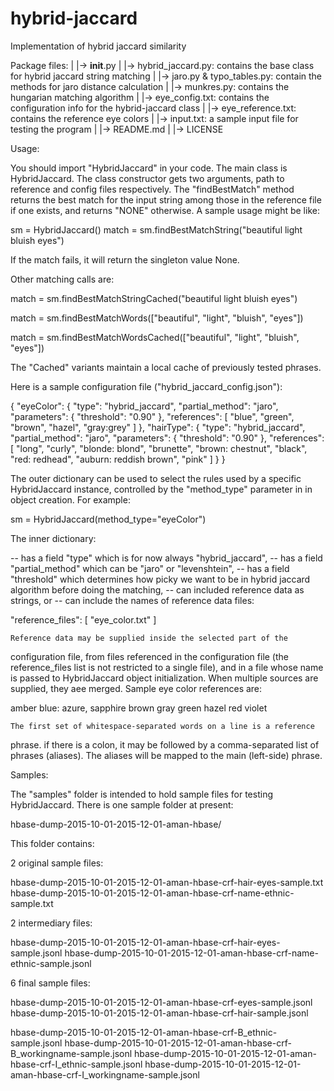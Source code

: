 # hybrid-jaccard
Implementation of hybrid jaccard similarity

Package files:
|
|-> __init__.py
|
|-> hybrid_jaccard.py: contains the base class for hybrid jaccard string matching
|
|-> jaro.py & typo_tables.py: contain the methods for jaro distance calculation
|
|-> munkres.py: contains the hungarian matching algorithm
|
|-> eye_config.txt: contains the configuration info for the hybrid-jaccard class
|
|-> eye_reference.txt: contains the reference eye colors
|
|-> input.txt: a sample input file for testing the program
|
|-> README.md
|
|-> LICENSE

Usage:

You should import "HybridJaccard" in your code. The main class is HybridJaccard.
The class constructor gets two arguments, path to reference and config files respectively.
The "findBestMatch" method returns the best match for the input string among those in the 
reference file if one exists, and returns "NONE" otherwise. A sample usage might be like:

sm = HybridJaccard()
match = sm.findBestMatchString("beautiful light bluish eyes")

If the match fails, it will return the singleton value None.

Other matching calls are:

match = sm.findBestMatchStringCached("beautiful light bluish eyes")

match = sm.findBestMatchWords(["beautiful", "light", "bluish", "eyes"])

match = sm.findBestMatchWordsCached(["beautiful", "light", "bluish", "eyes"])

The "Cached" variants maintain a local cache of previously tested phrases.

Here is a sample configuration file ("hybrid_jaccard_config.json"):

{
  "eyeColor": {
    "type": "hybrid_jaccard",
    "partial_method": "jaro",
    "parameters": {
      "threshold": "0.90"
    },
    "references": [
        "blue",
        "green",
        "brown",
        "hazel",
        "gray:grey"
    ]
  },
  "hairType": {
    "type": "hybrid_jaccard",
    "partial_method": "jaro",
    "parameters": {
      "threshold": "0.90"
    },
    "references": [
        "long",
        "curly",
        "blonde: blond",
        "brunette",
        "brown: chestnut",
        "black",
        "red: redhead",
        "auburn: reddish brown",
        "pink"
    ]
  }
}

The outer dictionary can be used to select the rules used by a specific
HybridJaccard instance, controlled by the "method_type" parameter in
in object creation.  For example:

sm = HybridJaccard(method_type="eyeColor")

The inner dictionary:

-- has a field "type" which is for now always "hybrid_jaccard",
-- has a field "partial_method" which can be "jaro" or "levenshtein",
-- has a field "threshold" which determines how picky we want to be in hybrid
   jaccard algorithm before doing the matching,
-- can included reference data as strings, or
-- can include the names of reference data files:

   "reference_files": [ "eye_color.txt" ]

	Reference data may be supplied inside the selected part of the
configuration file, from files referenced in the configuration file (the
reference_files list is not restricted to a single file), and in a file whose
name is passed to HybridJaccard object initialization.  When multiple sources
are supplied, they aee merged.  Sample eye color references are:

amber
blue: azure, sapphire
brown
gray
green
hazel
red
violet

	The first set of whitespace-separated words on a line is a reference
phrase.  if there is a colon, it may be followed by a comma-separated list of
phrases (aliases).  The aliases will be mapped to the main (left-side) phrase.

Samples:

The "samples" folder is intended to hold sample files for testing
HybridJaccard.  There is one sample folder at present:

hbase-dump-2015-10-01-2015-12-01-aman-hbase/

This folder contains:

2 original sample files:

hbase-dump-2015-10-01-2015-12-01-aman-hbase-crf-hair-eyes-sample.txt
hbase-dump-2015-10-01-2015-12-01-aman-hbase-crf-name-ethnic-sample.txt

2 intermediary files:

hbase-dump-2015-10-01-2015-12-01-aman-hbase-crf-hair-eyes-sample.jsonl
hbase-dump-2015-10-01-2015-12-01-aman-hbase-crf-name-ethnic-sample.jsonl

6 final sample files:

hbase-dump-2015-10-01-2015-12-01-aman-hbase-crf-eyes-sample.jsonl
hbase-dump-2015-10-01-2015-12-01-aman-hbase-crf-hair-sample.jsonl

hbase-dump-2015-10-01-2015-12-01-aman-hbase-crf-B_ethnic-sample.jsonl
hbase-dump-2015-10-01-2015-12-01-aman-hbase-crf-B_workingname-sample.jsonl
hbase-dump-2015-10-01-2015-12-01-aman-hbase-crf-I_ethnic-sample.jsonl
hbase-dump-2015-10-01-2015-12-01-aman-hbase-crf-I_workingname-sample.jsonl

